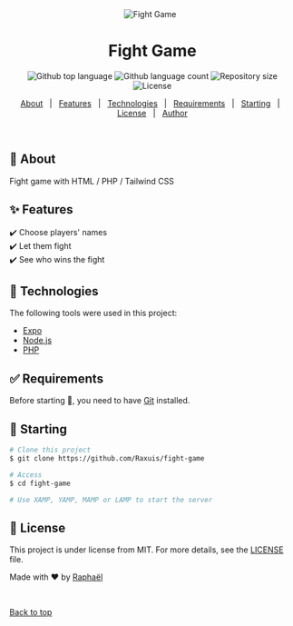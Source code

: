 <div align="center" id="top"> 
  <img src="https://i.pinimg.com/564x/3a/a7/17/3aa717487f3bd0fe7f05ac9cb0b0180f.jpg" alt="Fight Game" />
  &#xa0;
</div>

<h1 align="center">Fight Game</h1>

<p align="center">
  <img alt="Github top language" src="https://img.shields.io/github/languages/top/Raxuis/fight-game?color=56BEB8">
  <img alt="Github language count" src="https://img.shields.io/github/languages/count/Raxuis/fight-game?color=56BEB8">
  <img alt="Repository size" src="https://img.shields.io/github/repo-size/Raxuis/fight-game?color=56BEB8">
  <img alt="License" src="https://img.shields.io/github/license/Raxuis/fight-game?color=56BEB8">
</p>

<p align="center">
  <a href="#dart-about">About</a> &#xa0; | &#xa0; 
  <a href="#sparkles-features">Features</a> &#xa0; | &#xa0;
  <a href="#rocket-technologies">Technologies</a> &#xa0; | &#xa0;
  <a href="#white_check_mark-requirements">Requirements</a> &#xa0; | &#xa0;
  <a href="#checkered_flag-starting">Starting</a> &#xa0; | &#xa0;
  <a href="#memo-license">License</a> &#xa0; | &#xa0;
  <a href="https://github.com/Raxuis" target="_blank">Author</a>
</p>

<br>

## :dart: About

Fight game with HTML / PHP / Tailwind CSS

## :sparkles: Features

:heavy_check_mark: Choose players' names\
:heavy_check_mark: Let them fight\
:heavy_check_mark: See who wins the fight

## :rocket: Technologies

The following tools were used in this project:

- [Expo](https://expo.io/)
- [Node.js](https://nodejs.org/en/)
- [PHP](https://www.php.net/)

## :white_check_mark: Requirements

Before starting :checkered_flag:, you need to have [Git](https://git-scm.com) installed.

## :checkered_flag: Starting

```bash
# Clone this project
$ git clone https://github.com/Raxuis/fight-game

# Access
$ cd fight-game

# Use XAMP, YAMP, MAMP or LAMP to start the server

```

## :memo: License

This project is under license from MIT. For more details, see the [LICENSE](LICENSE.md) file.

Made with :heart: by <a href="https://github.com/Raxuis" target="_blank">Raphaël</a>

&#xa0;

<a href="#top">Back to top</a>
